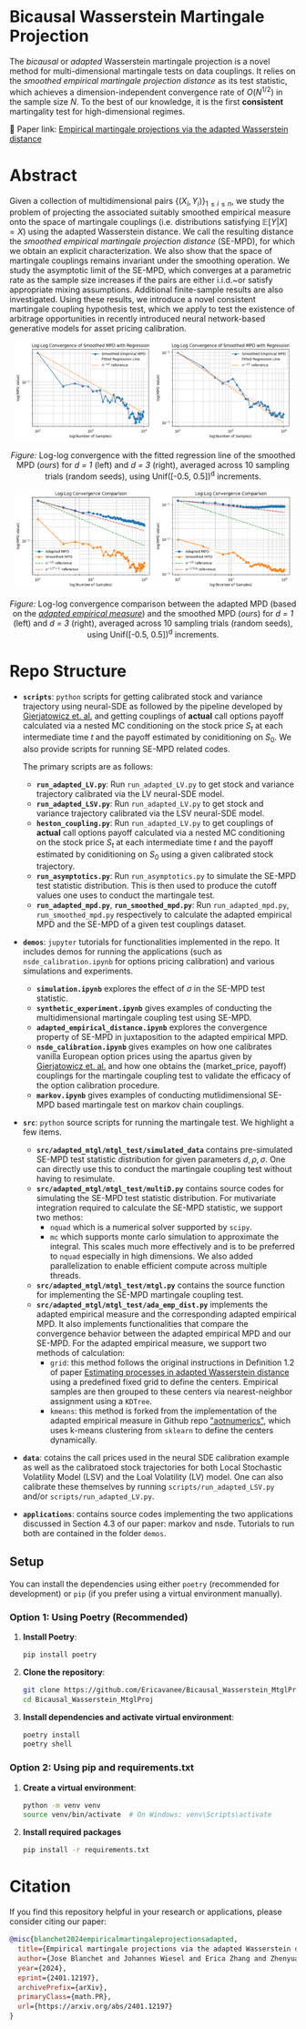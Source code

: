 # Bicausal Wasserstein Martingale Projection
The *bicausal* or *adapted* Wasserstein martingale projection is a novel method for multi-dimensional martingale tests on data couplings. It relies on the *smoothed empirical martingale projection distance* as its test statistic, which achieves a dimension-independent convergence rate of $O(N^{1/2})$ in the sample size $N$. To the best of our knowledge, it is the first **consistent** martingality test for high-dimensional regimes.

🔗 Paper link: [Empirical martingale projections via the adapted Wasserstein distance](https://arxiv.org/pdf/2401.12197)

# Abstract
Given a collection of multidimensional pairs $\{(X_i,Y_i)\}_{1 \leq i\leq n}$, we study the problem of projecting the associated suitably smoothed empirical measure onto the space of martingale couplings (i.e. distributions satisfying $\mathbb{E}[Y|X]=X$) using the adapted Wasserstein distance. We call the resulting distance the *smoothed empirical martingale projection distance* (SE-MPD), for which we obtain an explicit characterization. We also show that the space of martingale couplings remains invariant under the smoothing operation. We study the asymptotic limit of the SE-MPD, which converges at a parametric rate as the sample size increases if the pairs are either i.i.d.~or satisfy appropriate mixing assumptions. Additional finite-sample results are also investigated. Using these results, we introduce a novel consistent martingale coupling hypothesis test, which we apply to test the existence of arbitrage opportunities in recently introduced neural network-based generative models for asset pricing calibration.

<p align="center">
  <img src="documentation/smoothed1dconvg.png" width="48%" />
  <img src="documentation/smoothed3dconvg.png" width="48%" />
</p>

<p align="center">
  <em>Figure:</em> Log-log convergence with the fitted regression line of the smoothed MPD (<em>ours</em>) for <em>d = 1</em> (left) and <em>d = 3</em> (right), averaged across 10 sampling trials (random seeds), using Unif([-0.5, 0.5])<sup>d</sup> increments.
</p>

<p align="center">
  <img src="documentation/loglog1d.png" width="48%" />
  <img src="documentation/loglog3d.png" width="48%" />
</p>

<p align="center">
  <em>Figure:</em> Log-log convergence comparison between the adapted MPD (based on the 
  <a href="https://arxiv.org/abs/2002.07261" target="_blank"><em>adapted empirical measure</em></a>) 
  and the smoothed MPD (<em>ours</em>) for <em>d = 1</em> (left) and <em>d = 3</em> (right), averaged across 10 sampling trials (random seeds), using Unif([-0.5, 0.5])<sup>d</sup> increments.
</p>

# Repo Structure
- **`scripts`**: `python` scripts for getting calibrated stock and variance trajectory using neural-SDE as followed by the pipeline developed by [Gierjatowicz et. al.](https://arxiv.org/abs/2007.04154) and getting couplings of **actual** call options payoff calculated via a nested MC conditioning on the stock price $S_t$ at each intermediate time $t$ and the payoff estimated by coniditioning on $S_0$. We also provide scripts for running SE-MPD related codes.

    The primary scripts are as follows:   
    - **`run_adapted_LV.py`**: Run `run_adapted_LV.py` to get stock and variance trajectory calibrated via the LV neural-SDE model.
    - **`run_adapted_LSV.py`**: Run `run_adapted_LV.py` to get stock and variance trajectory calibrated via the LSV neural-SDE model.
    - **`heston_coupling.py`**: Run `run_adapted_LV.py` to get couplings of **actual** call options payoff calculated via a nested MC conditioning on the stock price $S_t$ at each intermediate time $t$ and the payoff estimated by coniditioning on $S_0$ using a given calibrated stock trajectory.
    - **`run_asymptotics.py`**: Run `run_asymptotics.py` to simulate the SE-MPD test statistic distribution. This is then used to produce the cutoff values one uses to conduct the martingale test.
    - **`run_adapted_mpd.py`**, **`run_smoothed_mpd.py`**: Run `run_adapted_mpd.py`, `run_smoothed_mpd.py` respectively to calculate the adapted empirical MPD and the SE-MPD of a given test couplings dataset.
- **`demos`**: `jupyter` tutorials for functionalities implemented in the repo. It includes demos for running the applications (such as `nsde_calibration.ipynb` for options pricing calibration) and various simulations and experiments.
    - **`simulation.ipynb`** explores the effect of $\sigma$ in the SE-MPD test statistic.
    - **`synthetic_experiment.ipynb`** gives examples of conducting the multidimensional martingale coupling test using SE-MPD.
    - **`adapted_empirical_distance.ipynb`** explores the convergence property of SE-MPD in juxtaposition to the adapted empirical MPD.
    - **`nsde_calibration.ipynb`** gives examples on how one calibrates vanilla European option prices using the apartus given by [Gierjatowicz et. al.](https://arxiv.org/abs/2007.04154) and how one obtains the (market_price, payoff) couplings for the martingale coupling test to validate the efficacy of the option calibration procedure. 
    - **`markov.ipynb`** gives examples of conducting mutlidimensional SE-MPD based martingale test on markov chain couplings.
- **`src`**: `python` source scripts for running the martingale test. We highlight a few items.
    - **`src/adapted_mtgl/mtgl_test/simulated_data`** contains pre-simulated SE-MPD test statistic distribution for given parameters $d, \rho, \sigma$. One can directly use this to conduct the martingale coupling test without having to resimulate.
    - **`src/adapted_mtgl/mtgl_test/multiD.py`** contains source codes for simulating the SE-MPD test statistic distribution. For mutivariate integration required to calculate the SE-MPD statistic, we support two methos:
        - `nquad` which is a numerical solver supported by `scipy`.
        - `mc` which supports monte carlo simulation to approximate the integral. This scales much more effectively and is to be preferred to `nquad` especially in high dimensions. We also added parallelization to enable efficient compute across multiple threads. 
    - **`src/adapted_mtgl/mtgl_test/mtgl.py`** contains the source function for implementing the SE-MPD martingale coupling test.
    - **`src/adapted_mtgl/mtgl_test/ada_emp_dist.py`** implements the adapted empirical measure and the corresponding adapted empirical MPD. It also implements functionalities that compare the convergence behavior between the adapted empirical MPD and our SE-MPD. For the adapted empirical measure, we support two methods of calculation:
        - `grid`: this method follows the original instructions in Definition 1.2 of paper [Estimating processes in adapted Wasserstein distance](https://arxiv.org/abs/2002.07261) using a predefined fixed grid to define the centers. Empirical samples are then grouped to these centers via nearest-neighbor assignment using a `KDTree`.
        -  `kmeans`: this method is forked from the implementation of the adapted empirical measure in Github repo ["aotnumerics"](https://github.com/stephaneckstein/aotnumerics), which uses k-means clustering from `sklearn` to define the centers dynamically. 
- **`data`**: cotains the call prices used in the neural SDE calibration example as well as the calibratoed stock trajectories for both Local Stochastic Volatility Model (LSV) and the Loal Volatility (LV) model. One can also calibrate these themselves by running `scripts/run_adapted_LSV.py` and/or `scripts/run_adapted_LV.py`.
- **`applications`**: contains source codes implementing the two applications discussed in Section 4.3 of our paper: markov and nsde. Tutorials to run both are contained in the folder `demos`.

## Setup

You can install the dependencies using either `poetry` (recommended for development) or `pip` (if you prefer using a virtual environment manually).

### Option 1: Using Poetry (Recommended)

1. **Install Poetry**:

   ```bash
   pip install poetry
    ```
2. **Clone the repository**:
    ```bash
   git clone https://github.com/Ericavanee/Bicausal_Wasserstein_MtglProj.git
   cd Bicausal_Wasserstein_MtglProj
    ```
3. **Install dependencies and activate virtual environment**:
    ```bash
   poetry install
   poetry shell
    ```

### Option 2: Using pip and requirements.txt

1. **Create a virtual environment**:
    ```bash
   python -m venv venv
   source venv/bin/activate  # On Windows: venv\Scripts\activate
    ```
2. **Install required packages**
    ```bash
   pip install -r requirements.txt
    ```

# Citation

If you find this repository helpful in your research or applications, please consider citing our paper:

```bibtex
@misc{blanchet2024empiricalmartingaleprojectionsadapted,
  title={Empirical martingale projections via the adapted Wasserstein distance}, 
  author={Jose Blanchet and Johannes Wiesel and Erica Zhang and Zhenyuan Zhang},
  year={2024},
  eprint={2401.12197},
  archivePrefix={arXiv},
  primaryClass={math.PR},
  url={https://arxiv.org/abs/2401.12197}
}

